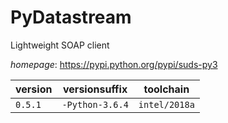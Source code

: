 # PyDatastream

Lightweight SOAP client

*homepage*: <https://pypi.python.org/pypi/suds-py3>

version | versionsuffix | toolchain
--------|---------------|----------
``0.5.1`` | ``-Python-3.6.4`` | ``intel/2018a``
